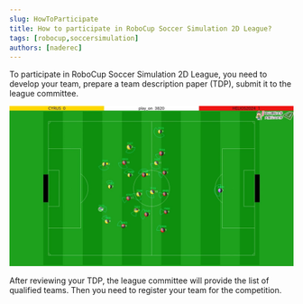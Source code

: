 ```yaml
---
slug: HowToParticipate
title: How to participate in RoboCup Soccer Simulation 2D League?
tags: [robocup,soccersimulation]
authors: [naderec]
---
```


To participate in RoboCup Soccer Simulation 2D League, 
you need to develop your team, prepare a team description paper (TDP), 
submit it to the league committee.
<!-- truncate -->

![Soccer Simulation 2D](./ss2d.png)

After reviewing your TDP, the league committee will provide the list of qualified teams.
Then you need to register your team for the competition.
